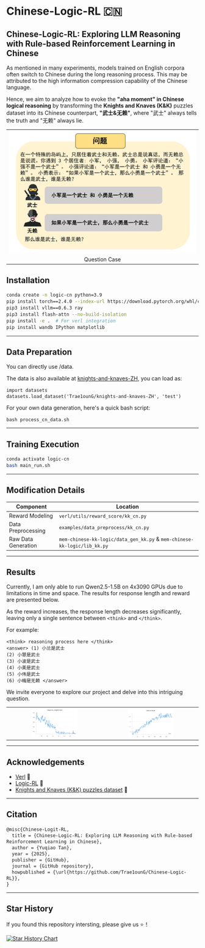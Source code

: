 
# Chinese-Logic-RL 🇨🇳


Chinese-Logic-RL: Exploring LLM Reasoning with Rule-based Reinforcement Learning in Chinese
---
As mentioned in many experiments, models trained on English corpora often switch to Chinese during the long reasoning process. This may be attributed to the high information compression capability of the Chinese language.

Hence, we aim to analyze how to evoke the **"aha moment" in Chinese logical reasoning** by transforming the **Knights and Knaves (K&K)** puzzles dataset into its Chinese counterpart, **"武士&无赖"**, where "武士" always tells the truth and "无赖" always lie.

<table>
  <tr>
    <td align="center">
      <img src="./pics/case.jpg" width="800" alt="Teaser Image">
    </td>
  </tr>
  <tr>
    <td align="center">Question Case</td>
  </tr>
</table>



## Installation

```bash
conda create -n logic-cn python=3.9
pip install torch==2.4.0 --index-url https://download.pytorch.org/whl/cu121
pip3 install vllm==0.6.3 ray
pip3 install flash-attn --no-build-isolation
pip install -e .  # For verl integration
pip install wandb IPython matplotlib
```

---

## Data Preparation

You can directly use /data.

The data is also available at [knights-and-knaves-ZH](https://huggingface.co/datasets/Trae1ounG/knights-and-knaves-ZH/tree/main), you can load as:
```
import datasets
datasets.load_dataset('Trae1ounG/knights-and-knaves-ZH', 'test')
```

For your own data generation, here's a quick bash script:

```
bash process_cn_data.sh
```

---

## Training Execution
```bash
conda activate logic-cn
bash main_run.sh  
```

---

## Modification Details

| Component              | Location                          |
|------------------------|-----------------------------------|
| Reward Modeling     | `verl/utils/reward_score/kk_cn.py`   |
| Data Preprocessing   | `examples/data_preprocess/kk_cn.py`  |
| Raw Data Generation | `mem-chinese-kk-logic/data_gen_kk.py` & `mem-chinese-kk-logic/lib_kk.py` |
---

## Results

Currently, I am only able to run Qwen2.5-1.5B on 4x3090 GPUs due to limitations in time and space. The results for response length and reward are presented below.

As the reward increases, the response length decreases significantly, leaving only a single sentence between `<think>` and `</think>`.

For example:
```
<think> reasoning process here </think>
<answer> (1) 小兰是武士
(2) 小慧是武士
(3) 小波是武士
(4) 小美是武士
(5) 小伟是武士
(6) 小梅是无赖 </answer>
```

We invite everyone to explore our project and delve into this intriguing question.

<table>
  <tr>
    <td align="center">
      <img src="./pics/test-qwen0.5b-resp-length.png" width="50%" alt="Teaser Image">
    </td>
     <td align="center">
      <img src="./pics/test-qwen0.5b-reward.png" width="50%" alt="Teaser Image">
    </td>
  </tr>
  
</table>


---

## Acknowledgements
- [Verl](https://github.com/volcengine/verl) 🔗
- [Logic-RL](https://github.com/Unakar/Logic-RL) 🔗
- [Knights and Knaves (K&K) puzzles dataset](https://github.com/AlphaPav/mem-kk-logic) 🔗

---

## Citation

```
@misc{Chinese-Logit-RL,
  title = {Chinese-Logic-RL: Exploring LLM Reasoning with Rule-based Reinforcement Learning in Chinese},
  author = {Yuqiao Tan},
  year = {2025},
  publisher = {GitHub},
  journal = {GitHub repository},
  howpublished = {\url{https://github.com/Trae1ounG/Chinese-Logic-RL}},
}
```

---
## Star History
If you found this repository intersting, please give us ⭐！

[![Star History Chart](https://api.star-history.com/svg?repos=Trae1ounG/Chinese-Logic-RL&type=Date)](https://star-history.com/#Trae1ounG/Chinese-Logic-RL&Date)
